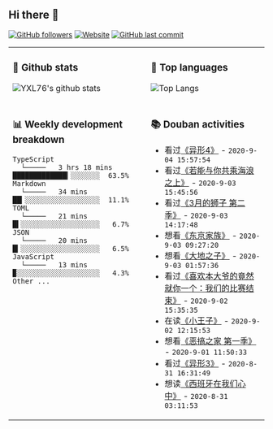 ## Hi there 👋

[![GitHub followers](https://img.shields.io/github/followers/YXL76?style=for-the-badge&color=blue)](https://github.com/YXL76?tab=followers)
[![Website](https://img.shields.io/website?style=for-the-badge&up_message=Blog&url=https%3A%2F%2Fyxl76.net%2F&color=brightgreen)](https://yxl76.net)
[![GitHub last commit](https://img.shields.io/github/last-commit/YXL76/YXL76?label=update&style=for-the-badge&color=orange)](https://github.com/YXL76/YXL76)

<table>
<tr>
<td valign="top" width="54%">

### 🔭 Github stats

![YXL76's github stats](https://github-readme-stats.yxl76.vercel.app/api?username=YXL76&count_private=true&show_icons=true&theme=tokyonight)

</td>

<td valign="top" width="46%">

### 🌱 Top languages

![Top Langs](https://github-readme-stats.yxl76.vercel.app/api/top-langs/?username=YXL76&layout=compact&theme=tokyonight)

</td>
</tr>
<tr>
<td valign="top" width="54%">

### 📊 Weekly development breakdown

```text
TypeScript
  └─────   3 hrs 18 mins  █████████████▎░░░░░░░  63.5%
Markdown
  └─────   34 mins        ██▎░░░░░░░░░░░░░░░░░░  11.1%
TOML
  └─────   21 mins        █▍░░░░░░░░░░░░░░░░░░░   6.7%
JSON
  └─────   20 mins        █▎░░░░░░░░░░░░░░░░░░░   6.5%
JavaScript
  └─────   13 mins        ▉░░░░░░░░░░░░░░░░░░░░   4.3%
Other ...
```

</td>
<td valign="top" width="46%">

### 📚 Douban activities

- 看过[《异形4》](http://movie.douban.com/subject/1299153/) - `2020-9-04 15:57:54`
- 看过[《若能与你共乘海浪之上》](http://movie.douban.com/subject/30345226/) - `2020-9-03 15:45:56`
- 看过[《3月的狮子 第二季》](http://movie.douban.com/subject/26999593/) - `2020-9-03 14:17:48`
- 想看[《东京家族》](http://movie.douban.com/subject/5996409/) - `2020-9-03 09:27:20`
- 想看[《大地之子》](http://movie.douban.com/subject/2272239/) - `2020-9-03 01:57:36`
- 看过[《喜欢本大爷的竟然就你一个：我们的比赛结束》](http://movie.douban.com/subject/34937801/) - `2020-9-02 15:35:35`
- 在读[《小王子》](https://book.douban.com/subject/20443559/) - `2020-9-02 12:15:53`
- 想看[《恶搞之家 第一季》](http://movie.douban.com/subject/1418240/) - `2020-9-01 11:50:33`
- 看过[《异形3》](http://movie.douban.com/subject/1297929/) - `2020-8-31 16:31:49`
- 想读[《西班牙在我们心中》](https://book.douban.com/subject/34441064/) - `2020-8-31 03:11:53`

</td>
</tr>
</table>

<!--
**YXL76/YXL76** is a ✨ _special_ ✨ repository because its `README.md` (this file) appears on your GitHub profile.

Here are some ideas to get you started:

- 🔭 I’m currently working on ...
- 🌱 I’m currently learning ...
- 👯 I’m looking to collaborate on ...
- 🤔 I’m looking for help with ...
- 💬 Ask me about ...
- 📫 How to reach me: ...
- 😄 Pronouns: ...
- ⚡ Fun fact: ...
-->
